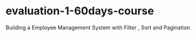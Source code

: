 # evaluation-1-60days-course
Building a Employee Management System with Filter , Sort and Pagination
